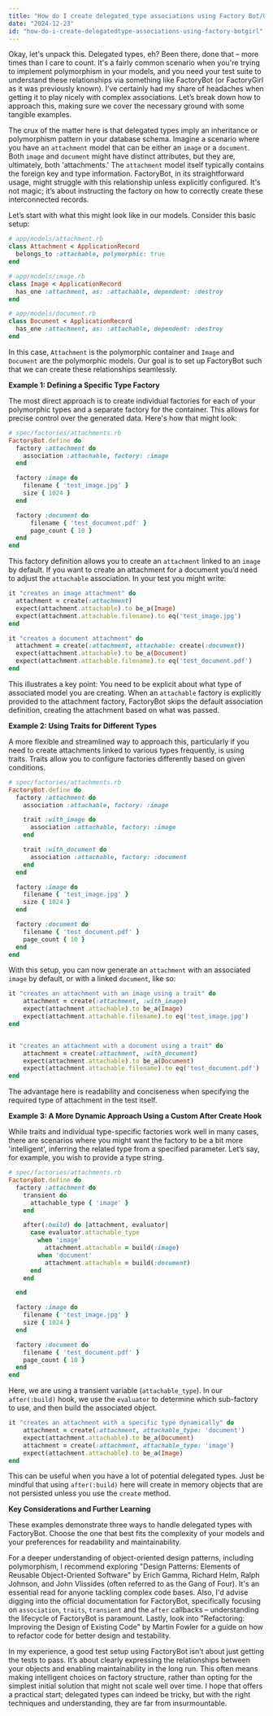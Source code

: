 ```yaml
---
title: "How do I create delegated_type associations using Factory Bot/Girl?"
date: "2024-12-23"
id: "how-do-i-create-delegatedtype-associations-using-factory-botgirl"
---
```


Okay, let's unpack this. Delegated types, eh? Been there, done that – more times than I care to count. It's a fairly common scenario when you're trying to implement polymorphism in your models, and you need your test suite to understand these relationships via something like FactoryBot (or FactoryGirl as it was previously known). I’ve certainly had my share of headaches when getting it to play nicely with complex associations. Let’s break down how to approach this, making sure we cover the necessary ground with some tangible examples.

The crux of the matter here is that delegated types imply an inheritance or polymorphism pattern in your database schema. Imagine a scenario where you have an `attachment` model that can be either an `image` or a `document`. Both `image` and `document` might have distinct attributes, but they are, ultimately, both 'attachments.' The `attachment` model itself typically contains the foreign key and type information. FactoryBot, in its straightforward usage, might struggle with this relationship unless explicitly configured. It's not magic; it’s about instructing the factory on how to correctly create these interconnected records.

Let’s start with what this might look like in our models. Consider this basic setup:

```ruby
# app/models/attachment.rb
class Attachment < ApplicationRecord
  belongs_to :attachable, polymorphic: true
end

# app/models/image.rb
class Image < ApplicationRecord
  has_one :attachment, as: :attachable, dependent: :destroy
end

# app/models/document.rb
class Document < ApplicationRecord
  has_one :attachment, as: :attachable, dependent: :destroy
end
```

In this case, `Attachment` is the polymorphic container and `Image` and `Document` are the polymorphic models. Our goal is to set up FactoryBot such that we can create these relationships seamlessly.

**Example 1: Defining a Specific Type Factory**

The most direct approach is to create individual factories for each of your polymorphic types and a separate factory for the container. This allows for precise control over the generated data. Here's how that might look:

```ruby
# spec/factories/attachments.rb
FactoryBot.define do
  factory :attachment do
    association :attachable, factory: :image
  end

  factory :image do
    filename { 'test_image.jpg' }
    size { 1024 }
  end

  factory :document do
      filename { 'test_document.pdf' }
      page_count { 10 }
  end
end
```

This factory definition allows you to create an `attachment` linked to an `image` by default. If you want to create an attachment for a document you’d need to adjust the `attachable` association. In your test you might write:

```ruby
it "creates an image attachment" do
  attachment = create(:attachment)
  expect(attachment.attachable).to be_a(Image)
  expect(attachment.attachable.filename).to eq('test_image.jpg')
end

it "creates a document attachment" do
  attachment = create(:attachment, attachable: create(:document))
  expect(attachment.attachable).to be_a(Document)
  expect(attachment.attachable.filename).to eq('test_document.pdf')
end
```

This illustrates a key point: You need to be explicit about what type of associated model you are creating. When an `attachable` factory is explicitly provided to the attachment factory, FactoryBot skips the default association definition, creating the attachment based on what was passed.

**Example 2: Using Traits for Different Types**

A more flexible and streamlined way to approach this, particularly if you need to create attachments linked to various types frequently, is using traits. Traits allow you to configure factories differently based on given conditions.

```ruby
# spec/factories/attachments.rb
FactoryBot.define do
  factory :attachment do
    association :attachable, factory: :image

    trait :with_image do
      association :attachable, factory: :image
    end

    trait :with_document do
      association :attachable, factory: :document
    end
  end

  factory :image do
    filename { 'test_image.jpg' }
    size { 1024 }
  end

  factory :document do
    filename { 'test_document.pdf' }
    page_count { 10 }
  end
end
```

With this setup, you can now generate an `attachment` with an associated `image` by default, or with a linked `document`, like so:

```ruby
it "creates an attachment with an image using a trait" do
    attachment = create(:attachment, :with_image)
    expect(attachment.attachable).to be_a(Image)
    expect(attachment.attachable.filename).to eq('test_image.jpg')
end


it "creates an attachment with a document using a trait" do
    attachment = create(:attachment, :with_document)
    expect(attachment.attachable).to be_a(Document)
    expect(attachment.attachable.filename).to eq('test_document.pdf')
end
```

The advantage here is readability and conciseness when specifying the required type of attachment in the test itself.

**Example 3: A More Dynamic Approach Using a Custom After Create Hook**

While traits and individual type-specific factories work well in many cases, there are scenarios where you might want the factory to be a bit more 'intelligent', inferring the related type from a specified parameter. Let’s say, for example, you wish to provide a type string.

```ruby
# spec/factories/attachments.rb
FactoryBot.define do
  factory :attachment do
    transient do
      attachable_type { 'image' }
    end

    after(:build) do |attachment, evaluator|
      case evaluator.attachable_type
        when 'image'
          attachment.attachable = build(:image)
        when 'document'
          attachment.attachable = build(:document)
      end
    end

  end

  factory :image do
    filename { 'test_image.jpg' }
    size { 1024 }
  end

  factory :document do
    filename { 'test_document.pdf' }
    page_count { 10 }
  end
end
```

Here, we are using a transient variable (`attachable_type`). In our `after(:build)` hook, we use the `evaluator` to determine which sub-factory to use, and then build the associated object.

```ruby
it "creates an attachment with a specific type dynamically" do
    attachment = create(:attachment, attachable_type: 'document')
    expect(attachment.attachable).to be_a(Document)
    attachment = create(:attachment, attachable_type: 'image')
    expect(attachment.attachable).to be_a(Image)
end
```

This can be useful when you have a lot of potential delegated types. Just be mindful that using `after(:build)` here will create in memory objects that are not persisted unless you use the `create` method.

**Key Considerations and Further Learning**

These examples demonstrate three ways to handle delegated types with FactoryBot. Choose the one that best fits the complexity of your models and your preferences for readability and maintainability.

For a deeper understanding of object-oriented design patterns, including polymorphism, I recommend exploring "Design Patterns: Elements of Reusable Object-Oriented Software" by Erich Gamma, Richard Helm, Ralph Johnson, and John Vlissides (often referred to as the Gang of Four). It's an essential read for anyone tackling complex code bases. Also, I'd advise digging into the official documentation for FactoryBot, specifically focusing on `association`, `traits`, `transient` and the `after` callbacks – understanding the lifecycle of FactoryBot is paramount. Lastly, look into "Refactoring: Improving the Design of Existing Code" by Martin Fowler for a guide on how to refactor code for better design and testability.

In my experience, a good test setup using FactoryBot isn’t about just getting the tests to pass. It’s about clearly expressing the relationships between your objects and enabling maintainability in the long run. This often means making intelligent choices on factory structure, rather than opting for the simplest initial solution that might not scale well over time. I hope that offers a practical start; delegated types can indeed be tricky, but with the right techniques and understanding, they are far from insurmountable.
